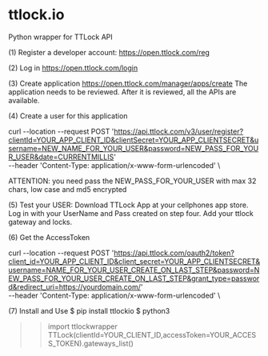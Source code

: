 # ttlock.io
Python wrapper for TTLock API

(1) Register a developer account: https://open.ttlock.com/reg

(2) Log in https://open.ttlock.com/login

(3) Create application https://open.ttlock.com/manager/apps/create
The application needs to be reviewed. After it is reviewed, all the APIs are available.

(4) Create a user for this application

curl --location --request POST 'https://api.ttlock.com/v3/user/register?clientId=YOUR_APP_CLIENT_ID&clientSecret=YOUR_APP_CLIENTSECRET&username=NEW_NAME_FOR_YOUR_USER&password=NEW_PASS_FOR_YOUR_USER&date=CURRENTMILLIS' \
--header 'Content-Type: application/x-www-form-urlencoded' \

ATTENTION: you need pass the NEW_PASS_FOR_YOUR_USER with max 32 chars, low case and md5 encrypted

(5) Test your USER: Download TTLock App at your cellphones app store. Log in with your UserName and Pass created on step four. Add your ttlock gateway and locks.

(6) Get the AccessToken

curl --location --request POST 'https://api.ttlock.com/oauth2/token?client_id=YOUR_APP_CLIENT_ID&client_secret=YOUR_APP_CLIENTSECRET&username=NAME_FOR_YOUR_USER_CREATE_ON_LAST_STEP&password=NEW_PASS_FOR_YOUR_USER_CREATE_ON_LAST_STEP&grant_type=password&redirect_uri=https://yourdomain.com/' \
--header 'Content-Type: application/x-www-form-urlencoded' \

(7) Install and Use 
$ pip install ttlockio 
$ python3
>>import ttlockwrapper
>>TTLock(clientId=YOUR_CLIENT_ID,accessToken=YOUR_ACCESS_TOKEN).gateways_list()
